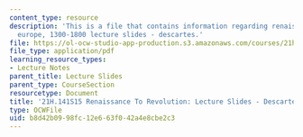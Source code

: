 ```yaml
---
content_type: resource
description: 'This is a file that contains information regarding renaissance to revolution:
  europe, 1300-1800 lecture slides - descartes.'
file: https://ol-ocw-studio-app-production.s3.amazonaws.com/courses/21h-141-renaissance-to-revolution-europe-1300-1800-spring-2015/b8d42b0998fc12e663f042a4e8cbe2c3_MIT21H_141S15_Descartes.pdf
file_type: application/pdf
learning_resource_types:
- Lecture Notes
parent_title: Lecture Slides
parent_type: CourseSection
resourcetype: Document
title: '21H.141S15 Renaissance To Revolution: Lecture Slides - Descartes'
type: OCWFile
uid: b8d42b09-98fc-12e6-63f0-42a4e8cbe2c3
---
```

